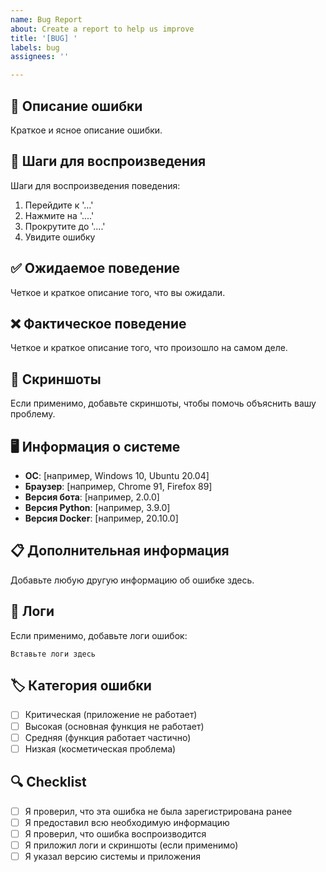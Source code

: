 ```yaml
---
name: Bug Report
about: Create a report to help us improve
title: '[BUG] '
labels: bug
assignees: ''

---
```


## 🐛 Описание ошибки
Краткое и ясное описание ошибки.

## 🔄 Шаги для воспроизведения
Шаги для воспроизведения поведения:
1. Перейдите к '...'
2. Нажмите на '....'
3. Прокрутите до '....'
4. Увидите ошибку

## ✅ Ожидаемое поведение
Четкое и краткое описание того, что вы ожидали.

## ❌ Фактическое поведение
Четкое и краткое описание того, что произошло на самом деле.

## 📸 Скриншоты
Если применимо, добавьте скриншоты, чтобы помочь объяснить вашу проблему.

## 🖥️ Информация о системе
- **ОС**: [например, Windows 10, Ubuntu 20.04]
- **Браузер**: [например, Chrome 91, Firefox 89]
- **Версия бота**: [например, 2.0.0]
- **Версия Python**: [например, 3.9.0]
- **Версия Docker**: [например, 20.10.0]

## 📋 Дополнительная информация
Добавьте любую другую информацию об ошибке здесь.

## 📝 Логи
Если применимо, добавьте логи ошибок:

```
Вставьте логи здесь
```

## 🏷️ Категория ошибки
- [ ] Критическая (приложение не работает)
- [ ] Высокая (основная функция не работает)
- [ ] Средняя (функция работает частично)
- [ ] Низкая (косметическая проблема)

## 🔍 Checklist
- [ ] Я проверил, что эта ошибка не была зарегистрирована ранее
- [ ] Я предоставил всю необходимую информацию
- [ ] Я проверил, что ошибка воспроизводится
- [ ] Я приложил логи и скриншоты (если применимо)
- [ ] Я указал версию системы и приложения
